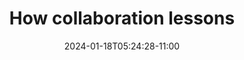 ---
title: How collaboration lessons
description: Collaboration can make our teams stronger, and our individual development better.
image: images/article-6.png
publication: Natali Craig
tags: ["Software Development", "Responsive"]
date: "2024-01-18T05:24:28-11:00"
link: articles/2024-01-18-How-collaboration-lessons
---